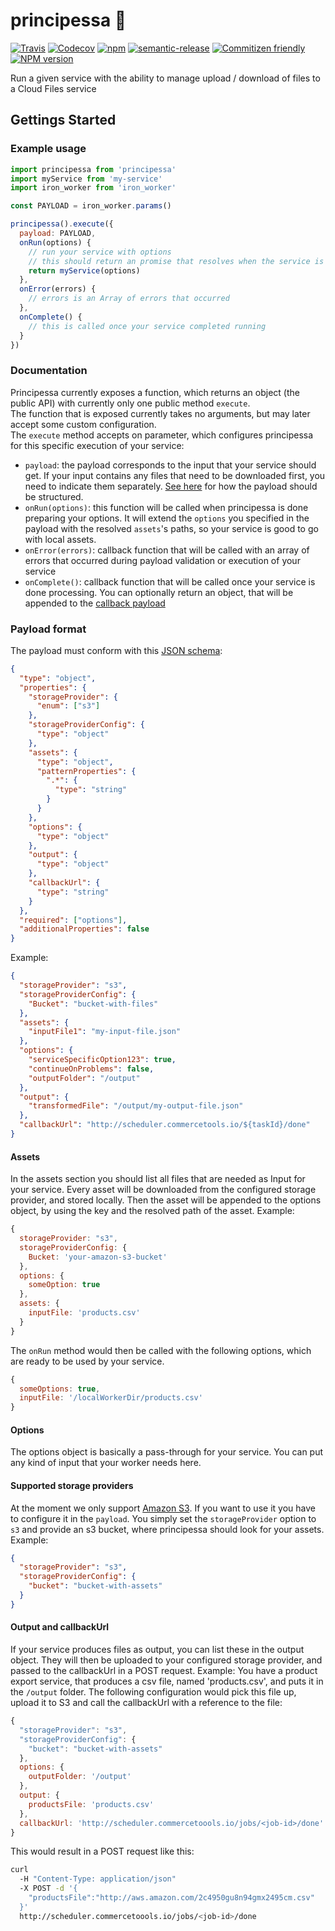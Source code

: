 # principessa 👸
[![Travis](https://img.shields.io/travis/commercetools/principessa.svg?style=flat-square)](https://travis-ci.org/commercetools/principessa)
[![Codecov](https://img.shields.io/codecov/c/github/commercetools/principessa.svg?style=flat-square)](https://codecov.io/github/commercetools/principessa)
[![npm](https://img.shields.io/npm/l/principessa.svg?style=flat-square)](http://spdx.org/licenses/MIT)
[![semantic-release](https://img.shields.io/badge/%20%20%F0%9F%93%A6%F0%9F%9A%80-semantic--release-e10079.svg?style=flat-square)](https://github.com/semantic-release/semantic-release)
[![Commitizen friendly](https://img.shields.io/badge/commitizen-friendly-brightgreen.svg?style=flat-square)](http://commitizen.github.io/cz-cli/)
[![NPM version][npm-image]][npm-url]

Run a given service with the ability to manage upload / download of files to a Cloud Files service

[npm-url]: https://npmjs.org/package/principessa
[npm-image]: http://img.shields.io/npm/v/principessa.svg?style=flat-square
[npm-downloads-image]: https://img.shields.io/npm/dt/principessa.svg?style=flat-square

## Gettings Started

### Example usage

```js
import principessa from 'principessa'
import myService from 'my-service'
import iron_worker from 'iron_worker'

const PAYLOAD = iron_worker.params()

principessa().execute({
  payload: PAYLOAD,
  onRun(options) {
    // run your service with options
    // this should return an promise that resolves when the service is done
    return myService(options)
  },
  onError(errors) {
    // errors is an Array of errors that occurred
  },
  onComplete() {
    // this is called once your service completed running
  }
})
```

### Documentation

Principessa currently exposes a function, which returns an object (the public API) with currently only one public method `execute`.  
The function that is exposed currently takes no arguments, but may later accept some custom configuration.  
The `execute` method accepts on parameter, which configures principessa for this specific execution of your service:
- `payload`: the payload corresponds to the input that your service should get. If your input contains any files that need to be downloaded first, you need to indicate them separately. [See here](#payload) for how the payload should be structured.
- `onRun(options)`: this function will be called when principessa is done preparing your options. It will extend the `options` you specified in the payload with the resolved `assets`'s paths, so your service is good to go with local assets.
- `onError(errors)`: callback function that will be called with an array of errors that occurred during payload validation or execution of your service
- `onComplete()`: callback function that will be called once your service is done processing. You can optionally return an object, that will be appended to the [callback payload](#callback)

### <a name="payload"></a> Payload format

The payload must conform with this [JSON schema](http://json-schema.org/):
```json
{
  "type": "object",
  "properties": {
    "storageProvider": {
      "enum": ["s3"]
    },
    "storageProviderConfig": {
      "type": "object"
    },
    "assets": {
      "type": "object",
      "patternProperties": {
        ".*": {
          "type": "string"
        }
      }
    },
    "options": {
      "type": "object"
    },
    "output": {
      "type": "object"
    },
    "callbackUrl": {
      "type": "string"
    }
  },
  "required": ["options"],
  "additionalProperties": false
}
```
Example:
```json
{
  "storageProvider": "s3",
  "storageProviderConfig": {
    "Bucket": "bucket-with-files"
  },
  "assets": {
    "inputFile1": "my-input-file.json"
  },
  "options": {
    "serviceSpecificOption123": true,
    "continueOnProblems": false,
    "outputFolder": "/output"
  },
  "output": {
    "transformedFile": "/output/my-output-file.json"
  },
  "callbackUrl": "http://scheduler.commercetools.io/${taskId}/done"
}
```
#### Assets

In the assets section you should list all files that are needed as Input for your service.
Every asset will be downloaded from the configured storage provider, and stored locally. Then the asset will be appended to the options object, by using the key and the resolved path of the asset.
Example:
```js
{
  storageProvider: "s3",
  storageProviderConfig: {
    Bucket: 'your-amazon-s3-bucket'
  },
  options: {
    someOption: true
  },
  assets: {
    inputFile: 'products.csv'
  }
}
```
The `onRun` method would then be called with the following options, which are ready to be used by your service.
```js
{
  someOptions: true,
  inputFile: '/localWorkerDir/products.csv'
}
```

#### Options

The options object is basically a pass-through for your service. You can put any kind of input that your worker needs here.

#### Supported storage providers

At the moment we only support [Amazon S3](https://aws.amazon.com/s3/). If you want to use it you have to configure it in the `payload`. You simply set the `storageProvider` option to `s3` and provide an s3 bucket, where principessa should look for your assets.  
Example:
```json
{
  "storageProvider": "s3",
  "storageProviderConfig": {
    "bucket": "bucket-with-assets"
  }
}
```

#### <a name="callback"></a> Output and callbackUrl

If your service produces files as output, you can list these in the output object.
They will then be uploaded to your configured storage provider, and passed to the callbackUrl in a POST request.
Example: You have a product export service, that produces a csv file, named 'products.csv', and puts it in the `/output` folder. The following configuration would pick this file up, upload it to S3 and call the callbackUrl with a reference to the file:
```js
{
  "storageProvider": "s3",
  "storageProviderConfig": {
    "bucket": "bucket-with-assets"
  },
  options: {
    outputFolder: '/output'
  },
  output: {
    productsFile: 'products.csv'
  },
  callbackUrl: 'http://scheduler.commercetoools.io/jobs/<job-id>/done'
}
```
This would result in a POST request like this:
```bash
curl
  -H "Content-Type: application/json"
  -X POST -d '{
    "productsFile":"http://aws.amazon.com/2c4950gu8n94gmx2495cm.csv"
  }'
  http://scheduler.commercetoools.io/jobs/<job-id>/done
```
